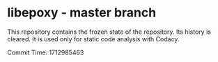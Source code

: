# libepoxy - master branch

This repository contains the frozen state of the repository.
Its history is cleared. It is used only for static code
analysis with Codacy.

Commit Time: 1712985463